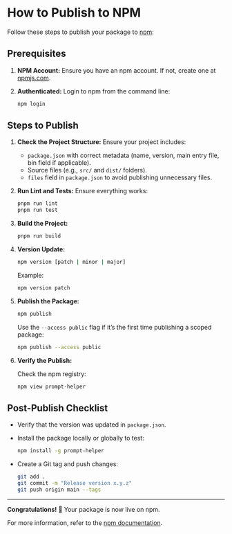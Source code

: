 # How to Publish to NPM

Follow these steps to publish your package to [npm](https://www.npmjs.com/):

## Prerequisites

1. **NPM Account:** Ensure you have an npm account. If not, create one at [npmjs.com](https://www.npmjs.com/).
2. **Authenticated:** Login to npm from the command line:

   ```bash
   npm login
   ```

## Steps to Publish

1. **Check the Project Structure:** Ensure your project includes:
    - `package.json` with correct metadata (name, version, main entry file, bin field if applicable).
    - Source files (e.g., `src/` and `dist/` folders).
    - `files` field in `package.json` to avoid publishing unnecessary files.

2. **Run Lint and Tests:** Ensure everything works:

   ```bash
   pnpm run lint
   pnpm run test
   ```

3. **Build the Project:**

   ```bash
   pnpm run build
   ```

4. **Version Update:**

   ```bash
   npm version [patch | minor | major]
   ```

   Example:

   ```bash
   npm version patch
   ```

5. **Publish the Package:**

   ```bash
   npm publish
   ```

   Use the `--access public` flag if it’s the first time publishing a scoped package:

   ```bash
   npm publish --access public
   ```

6. **Verify the Publish:**

   Check the npm registry:

   ```bash
   npm view prompt-helper
   ```

## Post-Publish Checklist

- Verify that the version was updated in `package.json`.
- Install the package locally or globally to test:

  ```bash
  npm install -g prompt-helper
  ```

- Create a Git tag and push changes:

  ```bash
  git add .
  git commit -m "Release version x.y.z"
  git push origin main --tags
  ```

---

**Congratulations!** 🎉 Your package is now live on npm.

For more information, refer to the [npm documentation](https://docs.npmjs.com/).

